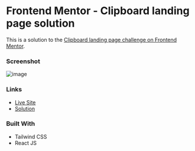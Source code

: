 # Frontend Mentor - Clipboard landing page solution

This is a solution to the [Clipboard landing page challenge on Frontend Mentor](https://www.frontendmentor.io/challenges/clipboard-landing-page-5cc9bccd6c4c91111378ecb9).

### Screenshot
![image](https://github.com/Joes131205/clipboard_landing_page_frontend_mentor/assets/86814315/da041b0d-328c-42c4-bdd0-857e710180a5)


### Links

- [Live Site](https://clipboard-landing-page-j13.netlify.app/)
- [Solution](https://github.com/Joes131205/clipboard_landing_page_frontend_mentor)

### Built With

- Tailwind CSS
- React JS

